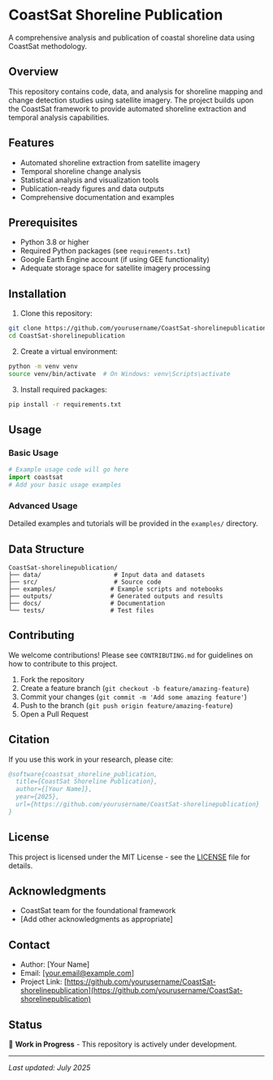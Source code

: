 # CoastSat Shoreline Publication

A comprehensive analysis and publication of coastal shoreline data using CoastSat methodology.

## Overview

This repository contains code, data, and analysis for shoreline mapping and change detection studies using satellite imagery. The project builds upon the CoastSat framework to provide automated shoreline extraction and temporal analysis capabilities.

## Features

- Automated shoreline extraction from satellite imagery
- Temporal shoreline change analysis
- Statistical analysis and visualization tools
- Publication-ready figures and data outputs
- Comprehensive documentation and examples

## Prerequisites

- Python 3.8 or higher
- Required Python packages (see `requirements.txt`)
- Google Earth Engine account (if using GEE functionality)
- Adequate storage space for satellite imagery processing

## Installation

1. Clone this repository:
```bash
git clone https://github.com/yourusername/CoastSat-shorelinepublication.git
cd CoastSat-shorelinepublication
```

2. Create a virtual environment:
```bash
python -m venv venv
source venv/bin/activate  # On Windows: venv\Scripts\activate
```

3. Install required packages:
```bash
pip install -r requirements.txt
```

## Usage

### Basic Usage

```python
# Example usage code will go here
import coastsat
# Add your basic usage examples
```

### Advanced Usage

Detailed examples and tutorials will be provided in the `examples/` directory.

## Data Structure

```
CoastSat-shorelinepublication/
├── data/                    # Input data and datasets
├── src/                     # Source code
├── examples/               # Example scripts and notebooks
├── outputs/                # Generated outputs and results
├── docs/                   # Documentation
└── tests/                  # Test files
```

## Contributing

We welcome contributions! Please see `CONTRIBUTING.md` for guidelines on how to contribute to this project.

1. Fork the repository
2. Create a feature branch (`git checkout -b feature/amazing-feature`)
3. Commit your changes (`git commit -m 'Add some amazing feature'`)
4. Push to the branch (`git push origin feature/amazing-feature`)
5. Open a Pull Request

## Citation

If you use this work in your research, please cite:

```bibtex
@software{coastsat_shoreline_publication,
  title={CoastSat Shoreline Publication},
  author={[Your Name]},
  year={2025},
  url={https://github.com/yourusername/CoastSat-shorelinepublication}
}
```

## License

This project is licensed under the MIT License - see the [LICENSE](LICENSE) file for details.

## Acknowledgments

- CoastSat team for the foundational framework
- [Add other acknowledgments as appropriate]

## Contact

- Author: [Your Name]
- Email: [your.email@example.com]
- Project Link: [https://github.com/yourusername/CoastSat-shorelinepublication](https://github.com/yourusername/CoastSat-shorelinepublication)

## Status

🚧 **Work in Progress** - This repository is actively under development.

---

*Last updated: July 2025*
